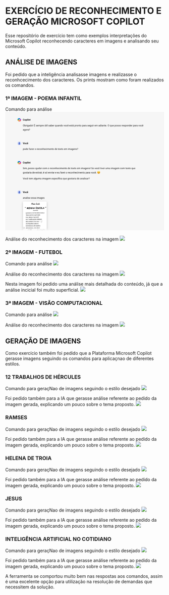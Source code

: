 # EXERCÍCIO DE RECONHECIMENTO E GERAÇÃO MICROSOFT COPILOT
Esse repositório de exercício tem como exemplos interpretações do Microsoft Copilot reconhecendo caracteres em imagens e analisando seu conteúdo.
## ANÁLISE DE IMAGENS
Foi pedido que a inteligência analisasse imagens e realizasse o reconhcecimento dos caracteres. Os prints mostram como foram realizados os comandos.

### 1ª IMAGEM - POEMA INFANTIL
Comando para análise
<img src="prints/01-inicio_poema.png">

Análise do reconhecimento dos caracteres na imagem
<img src="/prints/01-inicio_poema.jpg">

### 2ª IMAGEM - FUTEBOL
Comando para análise
<img src="/assets/prints/02-futebol.jpg">

Análise do reconhecimento dos caracteres na imagem
<img src="/assets/prints/01-inicio_poema.jpg">

Nesta imagem foi pedido uma análise mais detalhada do conteúdo, já que a análise incicial foi muito superficial.
<img src="/assets/prints/03-detalhar.jpg">

### 3ª IMAGEM - VISÃO COMPUTACIONAL
Comando para análise
<img src="/assets/prints/04-visao.jpg">

Análise do reconhecimento dos caracteres na imagem
<img src="/assets/prints/01-inicio_poema.jpg">

## GERAÇÃO DE IMAGENS
Como exercício também foi pedido que a Plataforma Microsoft Copilot gerasse imagens seguindo os comandos para aplicaçnao de diferentes estilos.

### 12 TRABALHOS DE HÉRCULES
Comando para geraçNao de imagens seguindo o estilo desejado
<img src="/assets/prints/05-hercules.jpg">

Foi pedido também para a IA que gerasse análise referente ao pedido da imagem gerada, explicando um pouco sobre o tema proposto.
<img src="/assets/prints/01-inicio_poema.jpg">

### RAMSES
Comando para geraçNao de imagens seguindo o estilo desejado
<img src="/assets/prints/06-ramses.jpg">

Foi pedido também para a IA que gerasse análise referente ao pedido da imagem gerada, explicando um pouco sobre o tema proposto.
<img src="/assets/prints/01-inicio_poema.jpg">

### HELENA DE TROIA
Comando para geraçNao de imagens seguindo o estilo desejado
<img src="/assets/prints/07-helena.jpg">

Foi pedido também para a IA que gerasse análise referente ao pedido da imagem gerada, explicando um pouco sobre o tema proposto.
<img src="/assets/prints/01-inicio_poema.jpg">

### JESUS
Comando para geraçNao de imagens seguindo o estilo desejado
<img src="/assets/prints/08-jesus.jpg">

Foi pedido também para a IA que gerasse análise referente ao pedido da imagem gerada, explicando um pouco sobre o tema proposto.
<img src="/assets/prints/01-inicio_poema.jpg">

### INTELIGÊNCIA ARTIFICIAL NO COTIDIANO
Comando para geraçNao de imagens seguindo o estilo desejado
<img src="/assets/prints/09-ia.jpg">

Foi pedido também para a IA que gerasse análise referente ao pedido da imagem gerada, explicando um pouco sobre o tema proposto.
<img src="/assets/prints/01-inicio_poema.jpg">

A ferramenta se comportou muito bem nas respostas aos comandos, assim é uma excelente opção para utilização na resolução de demandas que necessitem da solução.
